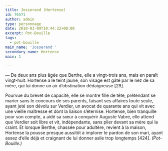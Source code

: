 ```yaml
---
title: Josserand (Hortense)
id: 76571
author: admin
type: personnage
date: 2010-03-09T10:44:22+00:00
excerpt: Pot-Bouille
tags:
  - pot-bouille
main_name: 'Josserand '
secondary_name: Hortense
main: 1

---
```

— De deux ans plus âgée que Berthe, elle a vingt-trois ans, mais en paraît vingt-huit. Hortense a le teint jaune, son visage est gâté par le nez de sa mère, qui lui donne un air d&rsquo;obstination dédaigneuse [29].

Pourvue du brevet de capacité, elle se montre fille de tête, prétendant se marier sans le concours de ses parents, faisant ses affaires toute seule, ayant jeté son dévolu sur Verdier, un avocat de quarante ans qui vit avec une vieille maîtresse et dont la liaison s&rsquo;éternise. Hortense, bien tranquille pour son compte, a aidé sa sœur à conquérir Auguste Vabre, elle attend que Verdier soit libre et vit, indépendante, sans plier devant sa mère qui la craint. Et lorsque Berthe, chassée pour adultère, revient à la maison, Hortense la pousse presque aussitôt à implorer le pardon de son mari, ayant assez d&rsquo;elle déjà et craignant de lui donner asile trop longtemps [424]. _(Pot-Bouille.)_